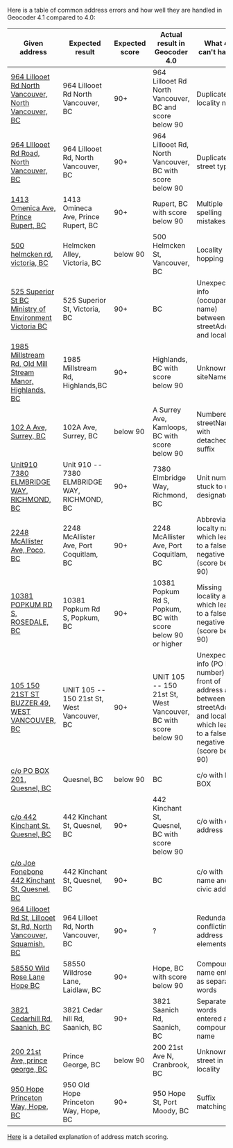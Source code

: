 Here is a table of common address errors and how well they are handled in Geocoder 4.1 compared to 4.0:

|Given address|Expected result|Expected score|Actual result in Geocoder 4.0|What 4.0 can't handle|Fixed in 4.1
|---|---|---|---|---|---|
[964 Lillooet Rd North Vancouver, North Vancouver, BC](https://bcgov.github.io/ols-devkit/ols-demo/index.html?q=964%20Lillooet%20Rd%20North%20Vancouver,%20North%20Vancouver,%20BC)|964 Lillooet Rd North Vancouver, BC|90+|964 Lillooet Rd North Vancouver, BC and score below 90|Duplicate locality name|yes
[964 LIllooet Rd Road, North Vancouver, BC](https://bcgov.github.io/ols-devkit/ols-demo/index.html?q=964%20LIllooet%20Rd%20Road,%20North%20Vancouver,%20BC)|964 Lillooet Rd, North Vancouver, BC|90+|964 Lillooet Rd, North Vancouver, BC with score below 90|Duplicate street type|yes
[1413 Omenica Ave, Prince Rupert, BC](https://bcgov.github.io/ols-devkit/ols-demo/index.html?q=1413%20Omenica%20Ave,%20Prince%20Rupert,%20BC)|1413 Omineca Ave, Prince Rupert, BC|90+|Rupert, BC with score below 90|Multiple spelling mistakes|yes
[500 helmcken rd, victoria, BC](https://bcgov.github.io/ols-devkit/ols-demo/index.html?q=500%20helmcken%20rd,%20victoria,%20BC)|Helmcken Alley, Victoria, BC|below 90|500 Helmcken St, Vancouver, BC|Locality hopping|yes
[525 Superior St BC Ministry of Environment Victoria BC](https://bcgov.github.io/ols-devkit/ols-demo/index.html?q=525%20Superior%20St%20BC%20Ministry%20of%20Environment%20Victoria%20BC)|525 Superior St, Victoria, BC|90+|BC|Unexpected info (occupant name) between streetAddress and locality|Yes
[1985 Millstream Rd, Old Mill Stream Manor, Highlands, BC](https://bcgov.github.io/ols-devkit/ols-demo/index.html?q=1985%20Millstream%20Rd,%20Old%20Mill%20Stream%20Manor,%20Highlands,%20BC)|1985 Millstream Rd, Highlands,BC|90+|Highlands, BC with score below 90|Unknown siteName|yes
[102 A Ave, Surrey, BC](https://bcgov.github.io/ols-devkit/ols-demo/index.html?q=102%20A%20Ave,%20Surrey,%20BC)|102A Ave, Surrey, BC|below 90|A Surrey Ave, Kamloops, BC with score below 90|Numbered streetName with detached suffix|yes
[Unit910 7380 ELMBRIDGE WAY, RICHMOND, BC](https://bcgov.github.io/ols-devkit/ols-demo/index.html?q=Unit910%207380%20ELMBRIDGE%20WAY,%20RICHMOND,%20BC)| Unit 910 -- 7380 ELMBRIDGE WAY, RICHMOND, BC|90+|7380 Elmbridge Way, Richmond, BC|Unit number stuck to unit designator|Yes
[2248 McAllister Ave, Poco, BC](https://bcgov.github.io/ols-devkit/ols-demo/index.html?q=2248%20McAllister%20Ave,%20Poco,%20BC)|2248 McAllister Ave, Port Coquitlam, BC|90+|2248 McAllister Ave, Port Coquitlam, BC|Abbreviated localty name which leads to a false negative (score below 90)|yes
[10381 POPKUM RD S, ROSEDALE, BC](https://bcgov.github.io/ols-devkit/ols-demo/index.html?q=10381%20POPKUM%20RD%20S,%20ROSEDALE,%20BC)|10381 Popkum Rd S, Popkum, BC|90+|10381 Popkum Rd S, Popkum, BC with score below 90 or higher|Missing locality alias which leads to a false negative (score below 90)|yes
[105 150 21ST ST BUZZER 49, WEST VANCOUVER, BC](https://bcgov.github.io/ols-devkit/ols-demo/index.html?q=105%20150%2021ST%20ST%20BUZZER%2049,%20WEST%20VANCOUVER,%20BC)|UNIT 105 -- 150 21st St, West Vancouver, BC|90+|UNIT 105 -- 150 21st St, West Vancouver, BC with score below 90|Unexpected info (PO Box number) at front of address and between streetAddress and locality which leads to a false negative (score below 90)|yes
[c/o PO BOX 201, Quesnel, BC](https://bcgov.github.io/ols-devkit/ols-demo/index.html?q=c/o%20PO%20BOX%20201,%20Quesnel,%20BC)|Quesnel, BC|below 90|BC|c/o with PO BOX|Yes
[c/o 442 Kinchant St, Quesnel, BC](https://bcgov.github.io/ols-devkit/ols-demo/index.html?q=c/o%20Joe%20Fonebone%20442%20Kinchant%20St,%20Quesnel,%20BC)|442 Kinchant St, Quesnel, BC|90+|442 Kinchant St, Quesnel, BC with score below 90|c/o with civic address|Yes
[c/o Joe Fonebone 442 Kinchant St, Quesnel, BC](https://bcgov.github.io/ols-devkit/ols-demo/index.html?q=c/o%20Joe%20Fonebone%20442%20Kinchant%20St,%20Quesnel,%20BC)|442 Kinchant St, Quesnel, BC|90+|BC| c/o with name and civic address|Yes
[964 Lillooet Rd St, Lillooet St,  Rd,  North Vancouver, Squamish, BC](https://bcgov.github.io/ols-devkit/ols-demo/index.html?q=964%20Lillooet%20Rd%20St,%20Lillooet%20St,%20%20Rd,%20%20North%20Vancouver,%20Squamish,%20BC)|964 Lilloet Rd, North Vancouver, BC|90+|?|Redundant, conflicting, address elements|Yes
[58550 Wild Rose Lane Hope BC](https://bcgov.github.io/ols-devkit/ols-demo/index.html?q=58550%20Wild%20Rose%20Lane%20Hope%20BC)|58550 Wildrose Lane, Laidlaw, BC|90+|Hope, BC with score below 90|Compound name entered as separate words|No
[3821 Cedarhill Rd, Saanich, BC](https://bcgov.github.io/ols-devkit/ols-demo/index.html?q=3821%20Cedarhill%20Rd,%20Saanich,%20BC)|3821 Cedar hill Rd, Saanich, BC|90+|3821 Saanich Rd, Saanich, BC|Separate words entered as compound name|No
[200 21st Ave, prince george, BC](https://bcgov.github.io/ols-devkit/ols-demo/index.html?q=200%2021st%20Ave,%20prince%20george,%20BC)|Prince George, BC|below 90|200 21st Ave N, Cranbrook, BC|Unknown street in locality|no
[950 Hope Princeton Way, Hope, BC](https://bcgov.github.io/ols-devkit/ols-demo/index.html?q=950%20Hope%20Princeton%20Way,%20Hope,%20BC)|950 Old Hope Princeton Way, Hope, BC|90+|950 Hope St, Port Moody, BC|Suffix matching|no

[Here](https://github.com/bcgov/ols-geocoder/blob/gh-pages/understanding-match-scoring.md) is a detailed explanation of address match scoring.
